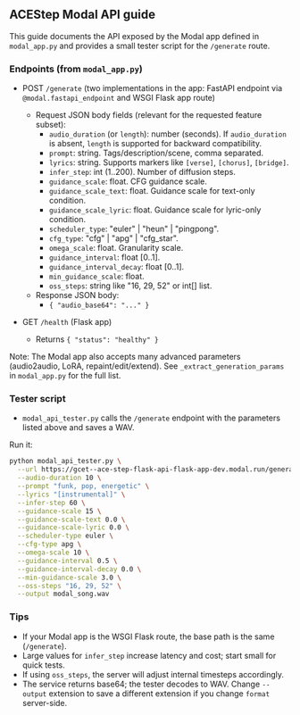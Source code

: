 ## ACEStep Modal API guide

This guide documents the API exposed by the Modal app defined in `modal_app.py` and provides a small tester script for the `/generate` route.

### Endpoints (from `modal_app.py`)

- POST `/generate` (two implementations in the app: FastAPI endpoint via `@modal.fastapi_endpoint` and WSGI Flask app route)
  - Request JSON body fields (relevant for the requested feature subset):
    - `audio_duration` (or `length`): number (seconds). If `audio_duration` is absent, `length` is supported for backward compatibility.
    - `prompt`: string. Tags/description/scene, comma separated.
    - `lyrics`: string. Supports markers like `[verse]`, `[chorus]`, `[bridge]`.
    - `infer_step`: int (1..200). Number of diffusion steps.
    - `guidance_scale`: float. CFG guidance scale.
    - `guidance_scale_text`: float. Guidance scale for text-only condition.
    - `guidance_scale_lyric`: float. Guidance scale for lyric-only condition.
    - `scheduler_type`: "euler" | "heun" | "pingpong".
    - `cfg_type`: "cfg" | "apg" | "cfg_star".
    - `omega_scale`: float. Granularity scale.
    - `guidance_interval`: float [0..1].
    - `guidance_interval_decay`: float [0..1].
    - `min_guidance_scale`: float.
    - `oss_steps`: string like "16, 29, 52" or int[] list.
  - Response JSON body:
    - `{ "audio_base64": "..." }`

- GET `/health` (Flask app)
  - Returns `{ "status": "healthy" }`

Note: The Modal app also accepts many advanced parameters (audio2audio, LoRA, repaint/edit/extend). See `_extract_generation_params` in `modal_app.py` for the full list.

### Tester script
- `modal_api_tester.py` calls the `/generate` endpoint with the parameters listed above and saves a WAV.

Run it:
```bash
python modal_api_tester.py \
  --url https://gcet--ace-step-flask-api-flask-app-dev.modal.run/generate \
  --audio-duration 10 \
  --prompt "funk, pop, energetic" \
  --lyrics "[instrumental]" \
  --infer-step 60 \
  --guidance-scale 15 \
  --guidance-scale-text 0.0 \
  --guidance-scale-lyric 0.0 \
  --scheduler-type euler \
  --cfg-type apg \
  --omega-scale 10 \
  --guidance-interval 0.5 \
  --guidance-interval-decay 0.0 \
  --min-guidance-scale 3.0 \
  --oss-steps "16, 29, 52" \
  --output modal_song.wav
```

### Tips
- If your Modal app is the WSGI Flask route, the base path is the same (`/generate`).
- Large values for `infer_step` increase latency and cost; start small for quick tests.
- If using `oss_steps`, the server will adjust internal timesteps accordingly.
- The service returns base64; the tester decodes to WAV. Change `--output` extension to save a different extension if you change `format` server-side.
